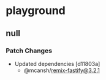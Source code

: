# playground

## null

### Patch Changes

- Updated dependencies [d11803a]
  - @mcansh/remix-fastify@3.2.1
